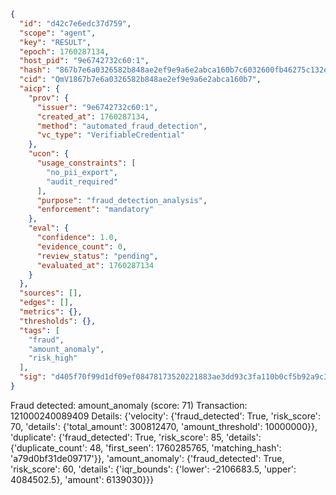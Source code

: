 ```json
{
  "id": "d42c7e6edc37d759",
  "scope": "agent",
  "key": "RESULT",
  "epoch": 1760287134,
  "host_pid": "9e6742732c60:1",
  "hash": "867b7e6a0326582b848ae2ef9e9a6e2abca160b7c6032600fb46275c132e11f2",
  "cid": "QmV1867b7e6a0326582b848ae2ef9e9a6e2abca160b7",
  "aicp": {
    "prov": {
      "issuer": "9e6742732c60:1",
      "created_at": 1760287134,
      "method": "automated_fraud_detection",
      "vc_type": "VerifiableCredential"
    },
    "ucon": {
      "usage_constraints": [
        "no_pii_export",
        "audit_required"
      ],
      "purpose": "fraud_detection_analysis",
      "enforcement": "mandatory"
    },
    "eval": {
      "confidence": 1.0,
      "evidence_count": 0,
      "review_status": "pending",
      "evaluated_at": 1760287134
    }
  },
  "sources": [],
  "edges": [],
  "metrics": {},
  "thresholds": {},
  "tags": [
    "fraud",
    "amount_anomaly",
    "risk_high"
  ],
  "sig": "d405f70f99d1df09ef08478173520221883ae3dd93c3fa110b0cf5b92a9c3ca1"
}
```

Fraud detected: amount_anomaly (score: 71)
Transaction: 121000240089409
Details: {'velocity': {'fraud_detected': True, 'risk_score': 70, 'details': {'total_amount': 300812470, 'amount_threshold': 10000000}}, 'duplicate': {'fraud_detected': True, 'risk_score': 85, 'details': {'duplicate_count': 48, 'first_seen': 1760285765, 'matching_hash': 'a79d0bf31de09717'}}, 'amount_anomaly': {'fraud_detected': True, 'risk_score': 60, 'details': {'iqr_bounds': {'lower': -2106683.5, 'upper': 4084502.5}, 'amount': 6139030}}}